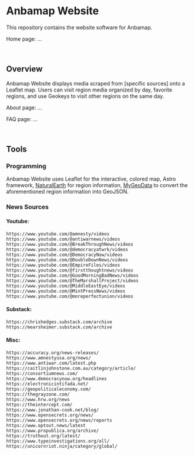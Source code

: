 # Anbamap Website

This repository contains the website software for Anbamap.

Home page: ...

&nbsp;

## Overview

Anbamap Website displays media scraped from [specific sources] onto a Leaflet map. Users can visit region media organized by day, favorite regions, and use Geokeys to visit other regions on the same day.

About page: ...

FAQ page: ...

&nbsp;

## Tools

### Programming

Anbamap Website uses Leaflet for the interactive, colored map, Astro framework, [NaturalEarth](https://www.naturalearthdata.com/downloads/110m-cultural-vectors/) for region information, [MyGeoData](https://mygeodata.cloud/converter/shp-to-geojson) to convert the aforementioned region information into GeoJSON.

### News Sources

#### Youtube:

```
https://www.youtube.com/@amnesty/videos
https://www.youtube.com/@antiwarnews/videos
https://www.youtube.com/@BreakThroughNews/videos
https://www.youtube.com/@democracyatwrk/videos
https://www.youtube.com/@DemocracyNow/videos
https://www.youtube.com/@DoubleDownNews/videos
https://www.youtube.com/@EmpireFiles/videos
https://www.youtube.com/@firstthoughtnews/videos
https://www.youtube.com/@GoodMorningBadNews/videos
https://www.youtube.com/@TheMarshallProject/videos
https://www.youtube.com/@MiddleEastEye/videos
https://www.youtube.com/@MintPressNews/videos
https://www.youtube.com/@moreperfectunion/videos
```

#### Substack:

```
https://chrishedges.substack.com/archive
https://mearsheimer.substack.com/archive
```

#### Misc:

```
https://accuracy.org/news-releases/
https://www.amnestyusa.org/news/
https://www.antiwar.com/latest.php
https://caitlinjohnstone.com.au/category/article/
https://consortiumnews.com/
https://www.democracynow.org/headlines
https://electronicintifada.net/
https://geopoliticaleconomy.com/
https://thegrayzone.com/
https://www.hrw.org/news
https://theintercept.com/
https://www.jonathan-cook.net/blog/
https://www.opensecrets.org/news/
https://www.opensecrets.org/news/reports
https://www.optout.news/latest
https://www.propublica.org/archive/
https://truthout.org/latest/
https://www.typeinvestigations.org/all/
https://unicornriot.ninja/category/global/
```
